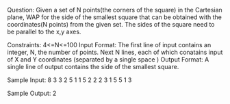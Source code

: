 Question:
Given a set of N points(the corners of the square) in the Cartesian plane, WAP for the side of the smallest square that can be obtained with the coordinates(N points) from the given set. The sides of the square need to be parallel to the x,y axes. 

Constraints:
4<=N<=100
Input Format:
The first line of input contains an integer, N, the number of points.
Next N lines, each of which conatains input of X and Y coordinates (separated by a single space )
Output Format:
A single line of output contains the side of the smallest square.

Sample Input:
8
3 3
2 5
1 1
5 2
2 2
3 1
5 5
1 3

Sample Output:
2